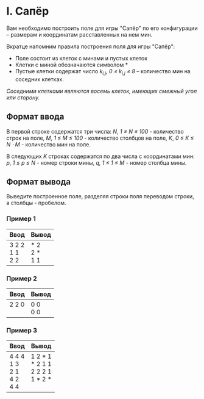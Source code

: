 # I. Сапёр

Вам необходимо построить поле для игры "Сапёр" по его конфигурации – размерам и координатам расставленных на нем мин.

Вкратце напомним правила построения поля для игры "Сапёр":

- Поле состоит из клеток с минами и пустых клеток
- Клетки с миной обозначаются символом *
- Пустые клетки содержат число *k<sub>i,j</sub>, 0 ≤ k<sub>i,j</sub> ≤ 8* – количество мин на соседних клетках.

*Соседними клетками являются восемь клеток, имеющих смежный угол или сторону.*

## Формат ввода
В первой строке содержатся три числа: *N*, *1 ≤ N ≤ 100* - количество строк на поле, *M*, *1 ≤ M ≤ 100* - количество столбцов на поле, *K*, *0 ≤ K ≤ N ⋅ M* - количество мин на поле.

В следующих *K* строках содержатся по два числа с координатами мин: *p*, *1 ≤ p ≤ N* - номер строки мины, *q, 1 ≤ 1 ≤ M* - номер столбца мины.

## Формат вывода
Выведите построенное поле, разделяя строки поля переводом строки, а столбцы - пробелом.

### Пример 1
Ввод | Вывод
---| ---
3 2 2 <br> 1 1 <br> 2 2 | * 2 <br> 2 * <br> 1 1

### Пример 2
Ввод | Вывод
---| ---
2 2 0 <br> <br> | 0 0 <br> 0 0

### Пример 3
Ввод | Вывод
---| ---
4 4 4 <br> 1 3 <br> 2 1 <br> 4 2 <br> 4 4 | 1 2 * 1 <br> * 2 1 1 <br> 2 2 2 1 <br> 1 * 2 * <br> <br>
